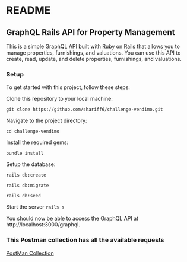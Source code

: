 # README

## GraphQL Rails API for Property Management

This is a simple GraphQL API built with Ruby on Rails that allows you to manage properties, furnishings, and valuations. You can use this API to create, read, update, and delete properties, furnishings, and valuations.

### Setup
To get started with this project, follow these steps:

Clone this repository to your local machine:

`git clone https://github.com/shariff6/challenge-vendimo.git`

Navigate to the project directory:

`cd challenge-vendimo`

Install the required gems:

`bundle install`

Setup the database:

`rails db:create`

`rails db:migrate`

`rails db:seed`


Start the server
`rails s`

You should now be able to access the GraphQL API at http://localhost:3000/graphql.


### This Postman collection has all the available requests

[PostMan Collection](https://api.postman.com/collections/9007693-6ec66c35-b310-4ff5-8084-54e397a436f3?access_key=PMAT-01GWQ1FEB8F5NG0H96KRV0S3Q8)

